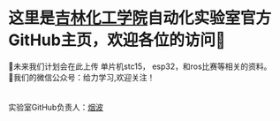 # 这里是[吉林化工学院](http://www.jlict.edu.cn/)自动化实验室官方GitHub主页，欢迎各位的访问👏

📂未来我们计划会在此上传 单片机stc15， esp32，和ros比赛等相关的资料。<br>📧我们的微信公众号：给力学习,欢迎关注！
<br>
<br>
<br>
实验室GitHub负责人：[烟波](http://www.github.com/yanboishere)
